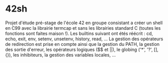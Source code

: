 # 42sh

Projet d'étude pré-stage de l'école 42 en groupe consistant a créer un shell en C99 avec la librairie termcap et sans les librairies standard C (toutes les fonctions sont faites maison !).
Les builtins suivant ont étés réécrit : cd, echo, exit, env, setenv, unsetenv, history, read, ...
La gestion des opérateurs de redirection est prise en compte ainsi que la gestion du PATH, la gestion des sortie d'erreur, les opérateurs logiques ($$ et ||), le globing ('*', '?', [], {}), les inhibiteurs, la gestion des variables locales, ...

